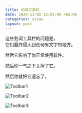 ```yaml
---
title: 划词工具栏
date: 2024-11-02 12:01:00 +08:00
categories: essay
layout: post
---
```


这些划词工具栏的问题是，\
它们最终侵入到任何有文字的地方。

然后它影响了你正常使用软件。

然后你一气之下关掉了它。

然后你就把它遗忘了。

![Toolbar1](https://objectstorageapi.bja.sealos.run/nvkj4xo6-wangyazhou.com/blog/toolbar-1.png)

![Toolbar2](https://objectstorageapi.bja.sealos.run/nvkj4xo6-wangyazhou.com/blog/toolbar-2.png)

![Toolbar3](https://objectstorageapi.bja.sealos.run/nvkj4xo6-wangyazhou.com/blog/toolbar-3.png)